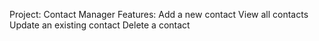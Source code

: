 Project: Contact Manager
Features:
Add a new contact
View all contacts
Update an existing contact
Delete a contact

